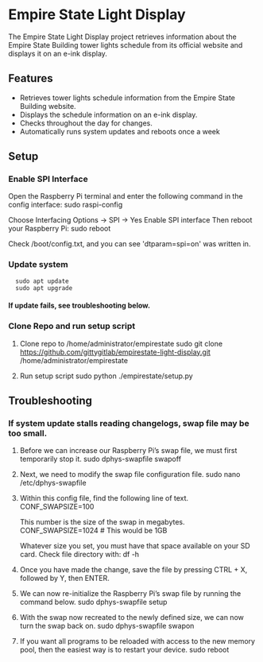 # Empire State Light Display

The Empire State Light Display project retrieves information about the Empire State Building tower lights schedule from its official website and displays it on an e-ink display.

## Features

- Retrieves tower lights schedule information from the Empire State Building website.
- Displays the schedule information on an e-ink display.
- Checks throughout the day for changes.
- Automatically runs system updates and reboots once a week

## Setup
### Enable SPI Interface
Open the Raspberry Pi terminal and enter the following command in the config interface:
	  sudo raspi-config
   
Choose Interfacing Options -> SPI -> Yes Enable SPI interface
Then reboot your Raspberry Pi:
	  sudo reboot

Check /boot/config.txt, and you can see 'dtparam=spi=on' was written in.

### Update system
	  sudo apt update
	  sudo apt upgrade
#### If update fails, see troubleshooting below.

### Clone Repo and run setup script
1) Clone repo to /home/administrator/empirestate 
   sudo git clone https://github.com/gittygitlab/empirestate-light-display.git /home/administrator/empirestate

2) Run setup script
	  sudo python ./empirestate/setup.py


## Troubleshooting
### If system update stalls reading changelogs, swap file may be too small.
1. Before we can increase our Raspberry Pi’s swap file, we must first temporarily stop it.
	  sudo dphys-swapfile swapoff

2. Next, we need to modify the swap file configuration file.
	  sudo nano /etc/dphys-swapfile

3. Within this config file, find the following line of text.
	CONF_SWAPSIZE=100

	This number is the size of the swap in megabytes.
	CONF_SWAPSIZE=1024  # This would be 1GB

	Whatever size you set, you must have that space available on your SD card. Check file directory with:
   	df -h 

5. Once you have made the change, save the file by pressing CTRL + X, followed by Y, then ENTER.

6. We can now re-initialize the Raspberry Pi’s swap file by running the command below.
	  sudo dphys-swapfile setup

7. With the swap now recreated to the newly defined size, we can now turn the swap back on.
	  sudo dphys-swapfile swapon

8. If you want all programs to be reloaded with access to the new memory pool, then the easiest way is to restart your device.
	  sudo reboot
